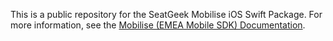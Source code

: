 This is a public repository for the SeatGeek Mobilise iOS Swift Package. For more information, see the [Mobilise (EMEA Mobile SDK) Documentation](https://developer.seatgeek.com/docs/4bba1020-842a-4f51-b29a-a2435d24d2f5/emea-native-mobile-sdk).
